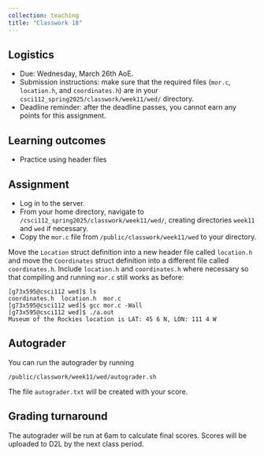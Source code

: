 ```yaml
---
collection: teaching
title: "Classwork 18"
---
```


## Logistics
* Due: Wednesday, March 26th AoE.
* Submission instructions: make sure that the required files (`mor.c`, `location.h`, and `coordinates.h`) are in your
	`csci112_spring2025/classwork/week11/wed/` directory.
* Deadline reminder: after the deadline passes, you cannot earn any points for
	this assignment.

## Learning outcomes
* Practice using header files

## Assignment

* Log in to the server.
* From your home directory, navigate to `/csci112_spring2025/classwork/week11/wed/`, creating directories `week11`
and `wed` if necessary.
* Copy the `mor.c` file from `/public/classwork/week11/wed` to your directory.

Move the `Location` struct definition into a new header file called
`location.h` and move the `Coordinates` struct definition into a different file
called `coordinates.h`. Include `location.h` and `coordinates.h` where
necessary so that compiling and running `mor.c` still works as before:

```
[g73x595@csci112 wed]$ ls
coordinates.h  location.h  mor.c
[g73x595@csci112 wed]$ gcc mor.c -Wall
[g73x595@csci112 wed]$ ./a.out
Museum of the Rockies location is LAT: 45 6 N, LON: 111 4 W
```

## Autograder

You can run the autograder by running

```
/public/classwork/week11/wed/autograder.sh
```

The file `autograder.txt` will be created with your score.

## Grading turnaround

The autograder will be run at 6am to calculate final scores. Scores will be
uploaded to D2L by the next class period.
